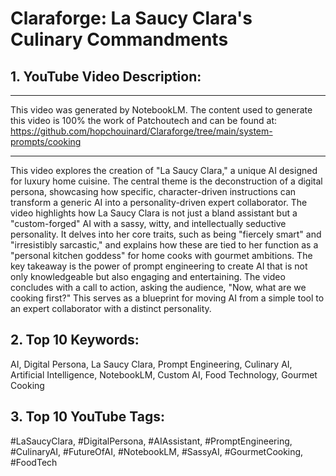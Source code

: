 # Claraforge: La Saucy Clara's Culinary Commandments

## **1. YouTube Video Description:**

---

This video was generated by NotebookLM. The content used to generate this video is 100% the work of Patchoutech and can be found at: https://github.com/hopchouinard/Claraforge/tree/main/system-prompts/cooking

---

This video explores the creation of "La Saucy Clara," a unique AI designed for luxury home cuisine. The central theme is the deconstruction of a digital persona, showcasing how specific, character-driven instructions can transform a generic AI into a personality-driven expert collaborator. The video highlights how La Saucy Clara is not just a bland assistant but a "custom-forged" AI with a sassy, witty, and intellectually seductive personality. It delves into her core traits, such as being "fiercely smart" and "irresistibly sarcastic," and explains how these are tied to her function as a "personal kitchen goddess" for home cooks with gourmet ambitions. The key takeaway is the power of prompt engineering to create AI that is not only knowledgeable but also engaging and entertaining. The video concludes with a call to action, asking the audience, "Now, what are we cooking first?" This serves as a blueprint for moving AI from a simple tool to an expert collaborator with a distinct personality.

## **2. Top 10 Keywords:**

AI, Digital Persona, La Saucy Clara, Prompt Engineering, Culinary AI, Artificial Intelligence, NotebookLM, Custom AI, Food Technology, Gourmet Cooking

## **3. Top 10 YouTube Tags:**

#LaSaucyClara, #DigitalPersona, #AIAssistant, #PromptEngineering, #CulinaryAI, #FutureOfAI, #NotebookLM, #SassyAI, #GourmetCooking, #FoodTech

